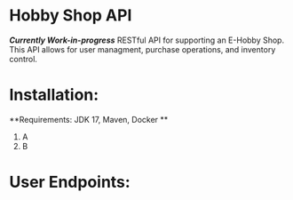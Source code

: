 # Hobby Shop API
***Currently Work-in-progress***
 RESTful API for supporting an E-Hobby Shop. This API allows for user managment, purchase operations, and inventory control. 

# Installation:
 **Requirements: JDK 17, Maven, Docker **
 1. A
 2. B

# User Endpoints:



